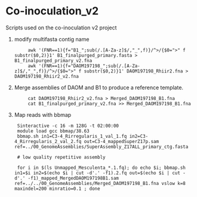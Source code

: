 # Co-inoculation_v2
Scripts used on the co-inoculation v2 project

1. modify multifasta contig name

            awk '(FNR==1){f="B1_";sub(/.[A-Za-z]$/,"_",f)}/^>/{$0=">" f substr($0,2)}1' B1_finalpurged_primary.fasta > B1_finalpurged_primary_v2.fna
            awk '(FNR==1){f="DAOM197198_";sub(/.[A-Za-z]$/,"_",f)}/^>/{$0=">" f substr($0,2)}1' DAOM197198_Rhiir2.fna > DAOM197198_Rhiir2_v2.fna

1. Merge assemblies of DAOM and B1 to produce a reference template.

            cat DAOM197198_Rhiir2_v2.fna > Merged_DAOM197198_B1.fna
            cat B1_finalpurged_primary_v2.fna >> Merged_DAOM197198_B1.fna

2. Map reads with bbmap


        Sinteractive -c 16 -m 128G -t 02:00:00
        module load gcc bbmap/38.63
        bbmap.sh in1=C3-4_Rirregularis_1_val_1.fq in2=C3-4_Rirregularis_2_val_2.fq out=C3-4_mappedSuperZ17p.sam ref=../00_GenomeAssemblies/SuperAssembly_Z17ALL_primary_ctg.fasta
        
        # low quality repetitive assembly
        
        for i in $(ls Unmapped_Mesculenta_*.1.fq); do echo $i; bbmap.sh in1=$i in2=$(echo $i | cut -d'.' -f1).2.fq out=$(echo $i | cut -d'.' -f1)_mapped_MergedDAOM197198B1.sam ref=../../00_GenomeAssemblies/Merged_DAOM197198_B1.fna vslow k=8 maxindel=200 minratio=0.1 ; done
